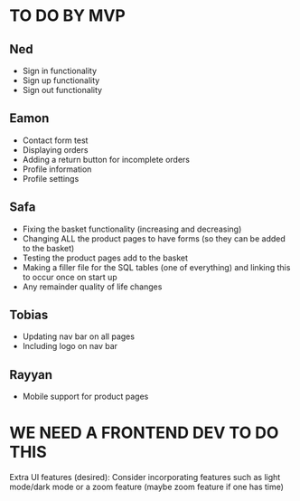 # TO DO BY MVP
## Ned
- Sign in functionality
- Sign up functionality
- Sign out functionality

## Eamon 
- Contact form test
- Displaying orders
- Adding a return button for incomplete orders
- Profile information
- Profile settings

## Safa
- Fixing the basket functionality (increasing and decreasing)
- Changing ALL the product pages to have forms (so they can be added to the basket)
- Testing the product pages add to the basket
- Making a filler file for the SQL tables (one of everything) and linking this to occur once on start up
- Any remainder quality of life changes

## Tobias
- Updating nav bar on all pages
- Including logo on nav bar

## Rayyan
- Mobile support for product pages

# WE NEED A FRONTEND DEV TO DO THIS
Extra UI features (desired): Consider incorporating features such as light mode/dark mode or a zoom feature (maybe zoom feature if one has time)
